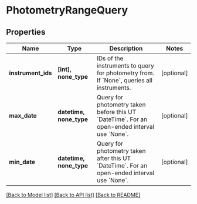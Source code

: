 # PhotometryRangeQuery

## Properties
Name | Type | Description | Notes
------------ | ------------- | ------------- | -------------
**instrument_ids** | **[int], none_type** | IDs of the instruments to query for photometry from. If &#x60;None&#x60;, queries all instruments. | [optional] 
**max_date** | **datetime, none_type** | Query for photometry taken before this UT &#x60;DateTime&#x60;. For an open-ended interval use &#x60;None&#x60;. | [optional] 
**min_date** | **datetime, none_type** | Query for photometry taken after this UT &#x60;DateTime&#x60;. For an open-ended interval use &#x60;None&#x60;. | [optional] 

[[Back to Model list]](../README.md#documentation-for-models) [[Back to API list]](../README.md#documentation-for-api-endpoints) [[Back to README]](../README.md)


